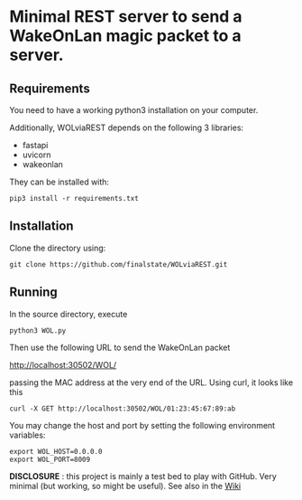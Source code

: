 # Minimal REST server to send a WakeOnLan magic packet to a server.

## Requirements

You need to have a working python3 installation on your computer.

Additionally, WOLviaREST depends on the following 3 libraries:

- fastapi
- uvicorn
- wakeonlan

They can be installed with:

```
pip3 install -r requirements.txt
```

## Installation

Clone the directory using:

```
git clone https://github.com/finalstate/WOLviaREST.git
```

## Running

In the source directory, execute
```
python3 WOL.py
```
Then use the following URL to send the WakeOnLan packet

[http://localhost:30502/WOL/](http://localhost:30502/WOL/01:23:45:67:89:ab)

passing the MAC address at the very end of the URL. Using curl, it looks like this
```
curl -X GET http://localhost:30502/WOL/01:23:45:67:89:ab
```

You may change the host and port by setting the following environment variables:

```
export WOL_HOST=0.0.0.0
export WOL_PORT=8009
```


**DISCLOSURE** : 
this project is mainly a test bed to play with GitHub. Very minimal (but working, so might be useful). See also in the [Wiki](https://github.com/finalstate/WOLviaREST/wiki)
